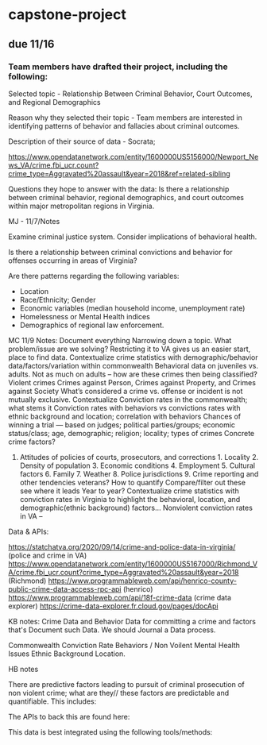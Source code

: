 # capstone-project

## due 11/16

### Team members have drafted their project, including the following: 

Selected topic - Relationship Between Criminal Behavior, Court Outcomes, and Regional Demographics

Reason why they selected their topic - Team members are interested in identifying patterns of behavior and fallacies about criminal outcomes. 

Description of their source of data - Socrata;

https://www.opendatanetwork.com/entity/1600000US5156000/Newport_News_VA/crime.fbi_ucr.count?crime_type=Aggravated%20assault&year=2018&ref=related-sibling

Questions they hope to answer with the data: Is there a relationship between criminal behavior, regional demographics, and court outcomes within major metropolitan regions in Virginia. 

MJ - 11/7/Notes

Examine criminal justice system. 
Consider implications of behavioral health. 

Is there a relationship between criminal convictions and behavior for offenses occurring in areas of Virginia? 

Are there patterns regarding the following variables: 
 * Location
 * Race/Ethnicity; Gender
 * Economic variables (median household income, unemployment rate)
 * Homelessness or Mental Health indices 
 * Demographics of regional law enforcement. 


MC 11/9 Notes: 
Document everything
Narrowing down a topic. What problem/issue are we solving? Restricting it to VA gives us an easier start, place to find data. 
Contextualize crime statistics with demographic/behavior data/factors/variation within commonwealth
Behavioral data on juveniles vs. adults. Not as much on adults – how are these crimes then being classified? 
Violent crimes
Crimes against Person, Crimes against Property, and Crimes against Society
What’s considered a crime vs. offense or incident is not mutually exclusive. Contextualize
Conviction rates in the commonwealth; what stems it
Conviction rates with behaviors vs convictions rates with ethnic background and location; correlation with behaviors
Chances of winning a trial — based on judges; political parties/groups; economic status/class; age, demographic; religion; locality; types of crimes
Concrete crime factors?
1. Attitudes of policies of courts, prosecutors, and corrections 1. Locality 2. Density of population 3. Economic conditions 4. Employment 5. Cultural factors 6. Family 7. Weather 8. Police jurisdictions 9. Crime reporting and other tendencies 
veterans?
How to quantify
Compare/filter out these see where it leads 
Year to year?
Contextualize crime statistics with conviction rates in Virginia to highlight the behavioral, location, and demographic(ethnic background) factors…
Nonviolent conviction rates in VA – 

Data & APIs:

https://statchatva.org/2020/09/14/crime-and-police-data-in-virginia/ (police and crime in VA)
https://www.opendatanetwork.com/entity/1600000US5167000/Richmond_VA/crime.fbi_ucr.count?crime_type=Aggravated%20assault&year=2018 (Richmond)
https://www.programmableweb.com/api/henrico-county-public-crime-data-access-rpc-api (henrico)
https://www.programmableweb.com/api/18f-crime-data (crime data explorer)
https://crime-data-explorer.fr.cloud.gov/pages/docApi 




KB notes: 
Crime Data and Behavior Data for committing a crime and factors that's Document such Data. 
We should Journal a Data process. 

Commonwealth Conviction Rate
Behaviors / Non Voilent 
Mental Health Issues 
Ethnic Background
Location. 




HB notes

There are predictive factors leading to pursuit of criminal prosecution of non violent crime; what are they// these factors are predictable and quantifiable.
This includes:


The APIs to back this are found here:


This data is best integrated using the following tools/methods:




